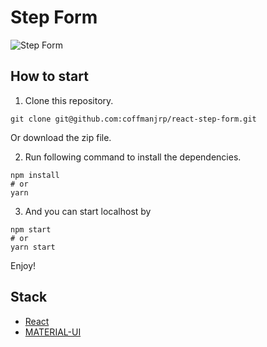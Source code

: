 # Step Form

![Step Form](https://res.cloudinary.com/coffmanjrp-dev/image/upload/v1643579173/coffmanjrp.io/step_form_d89af1711f.png)

## How to start

1. Clone this repository.

```
git clone git@github.com:coffmanjrp/react-step-form.git
```

Or download the zip file.

2. Run following command to install the dependencies.

```
npm install
# or
yarn
```

3. And you can start localhost by

```
npm start
# or
yarn start
```

Enjoy!

## Stack

- [React](https://reactjs.org/)
- [MATERIAL-UI](https://v4.mui.com/)
